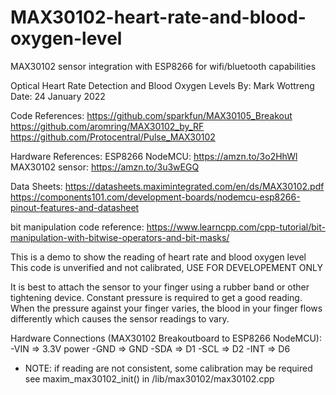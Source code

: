 # MAX30102-heart-rate-and-blood-oxygen-level
MAX30102 sensor integration with ESP8266 for wifi/bluetooth capabilities

Optical Heart Rate Detection and Blood Oxygen Levels
By: Mark Wottreng
Date: 24 January 2022

Code References:
https://github.com/sparkfun/MAX30105_Breakout
https://github.com/aromring/MAX30102_by_RF
https://github.com/Protocentral/Pulse_MAX30102

Hardware References:
ESP8266 NodeMCU: https://amzn.to/3o2HhWl
MAX30102 sensor: https://amzn.to/3u3wEGQ

Data Sheets:
https://datasheets.maximintegrated.com/en/ds/MAX30102.pdf
https://components101.com/development-boards/nodemcu-esp8266-pinout-features-and-datasheet

bit manipulation code reference:
https://www.learncpp.com/cpp-tutorial/bit-manipulation-with-bitwise-operators-and-bit-masks/


This is a demo to show the reading of heart rate and blood oxygen level
This code is unverified and not calibrated, USE FOR DEVELOPEMENT ONLY

It is best to attach the sensor to your finger using a rubber band or other tightening
device. Constant pressure is required to get a good reading. When the pressure against
your finger varies, the blood in your finger flows differently which causes the sensor 
readings to vary.

Hardware Connections (MAX30102 Breakoutboard to ESP8266 NodeMCU):
-VIN => 3.3V power
-GND => GND
-SDA => D1
-SCL => D2
-INT => D6

* NOTE: if reading are not consistent, some calibration may be required
        see maxim_max30102_init() in /lib/max30102/max30102.cpp